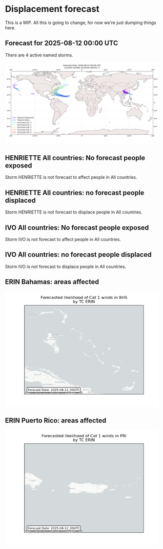# Displacement forecast

This is a WIP. All this is going to change, for now we're just dumping things here.

## Forecast for 2025-08-12 00:00 UTC

There are 4 active named storms.

![Active storm ensemble tracks](ECMWF_TC_tracks_20250812000000.png)


## HENRIETTE All countries: No forecast people exposed

Storm HENRIETTE is not forecast to affect people in All countries.


## HENRIETTE All countries: no forecast people displaced

Storm HENRIETTE is not forecast to displace people in All countries.


## IVO All countries: No forecast people exposed

Storm IVO is not forecast to affect people in All countries.


## IVO All countries: no forecast people displaced

Storm IVO is not forecast to displace people in All countries.


## ERIN Bahamas: areas affected

![Map of areas possibly experiencing Cat 1 winds](impact-map_TC_ECMWF_ens_ERIN_2025-08-12_00UTC_BHS_cat1.png)


## ERIN Puerto Rico: areas affected

![Map of areas possibly experiencing Cat 1 winds](impact-map_TC_ECMWF_ens_ERIN_2025-08-12_00UTC_PRI_cat1.png)


